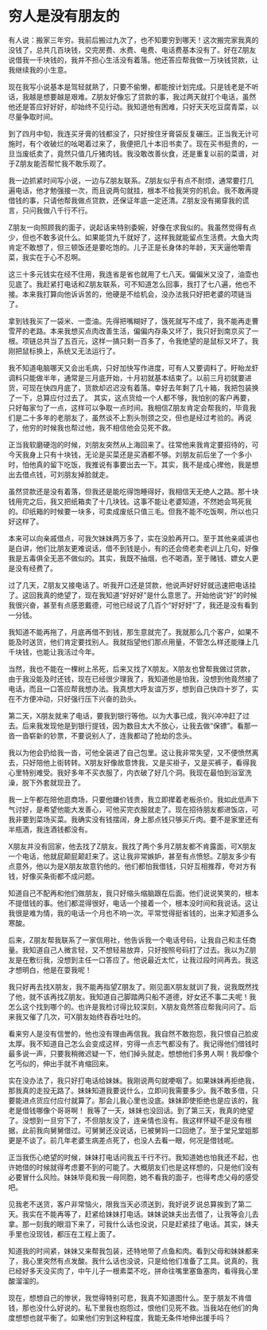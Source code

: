 <link href="../../../css/style.css" rel="stylesheet" type="text/css" />

# 穷人是没有朋友的

<div class="p">

有人说：搬家三年穷。我前后搬过九次了，也不知要穷到哪天！这次搬完家我真的没钱了，总共几百块钱，交完房费、水费、电费、电话费基本没有了。好在Z朋友说借我一千块钱的，我并不担心生活没有着落。他还答应帮我做一万块钱贷款，让我继续我的小生意。

现在我写小说基本是驾轻就熟了，只要不偷懒，都能按计划完成。只是钱老是不听话，我越是想要越是艰难。Z朋友好像忘了贷款的事，我过两天就打个电话，虽然他还是答应好好好，却始终不见行动。我知道他有困难，只好天天吃豆腐青菜，以尽量争取时间。

到了四月中旬，我连买牙膏的钱都没了，只好按住牙膏袋反复碾压。正当我无计可施时，有个收破烂的吆喝着过来了，我便把几十本旧书卖了。现在买书挺贵的，一旦当废纸卖了，竟然只值几斤猪肉钱。我没敢改善伙食，还是重复以前的菜谱，对于Z朋友能否帮忙我不敢乐观了。

我一边抓紧时间写小说，一边与Z朋友联系。Z朋友似乎有点不耐烦，通常要打几遍电话，他才勉强接一次，而且说两句就挂，根本不给我哭穷的机会。我不敢再提借钱的事，只请他帮我做点贷款，还保证年底一定还清。Z朋友没有揭穿我的谎言，只问我做八千行不行。

Z朋友一向照顾我的面子，说起话来特别委婉，好像在求我似的。我虽然觉得有点少，但也不敢多说什么。如果能贷九千就好了，这样我就能留点生活费。大鱼大肉肯定不敢想了，但三顿饭还是要吃饱的。儿子正是长身体的年龄，天天逼他嚼青菜，我实在于心不忍啊。

这三十多元钱实在经不住用，我连省是省也就用了七八天。偏偏米又没了，油壶也见底了。我赶紧打电话和Z朋友联系，可不知道怎么回事，我打了七八遍，他也不接。本来我打算向他诉诉苦的，他硬是不给机会，没办法我只好把老婆的项链当了。

拿到钱我买了一袋米、一壶油。先得把嘴糊好了，饿死就写不成了，我不能再走曹雪芹的老路。本来我想买点肉改善生活，偏偏内存条又坏了，我只好到南京买了一根。项链总共当了五百元，这样一搞只剩一百多了，令我绝望的是鼠标又坏了。我刚把鼠标换上，系统又无法运行了。

我不知道电脑哪天又会出毛病，只好加快写作进度，可有人又要调料了。盱眙龙虾调料只能做半年，通常是三月底开始，十月初就基本结束了。以前三月初就要进货，可现在快四月底了，货款却迟迟没有着落。幸好去年剩了几十箱，我把包装换了一下，总算应付过去了。
其实，这点货给一个人都不够，我怕别的客户再要，只好每家匀了一点，这样可以争取一点时间。我相信Z朋友肯定会帮我的，毕竟我们是二十多年的老朋友了，虽然谈不上割头刎颈之交，但也是经过考验的。再说了，他穷的时候我也帮过他，我不相信他会见死不救。

正当我软磨硬泡的时候，刘朋友突然从上海回来了。往常他来我肯定要招待的，可今天我身上只有十块钱，无论是买菜还是买酒都不够。刘朋友前后坐了一个多小时，怕他真的留下吃饭，我推说有事要出去一下。其实，我不是成心撵他，我是想出去借点钱，可刘朋友掉脸就走。

虽然贷款还是没有着落，但我还是能吃得饱睡得好，我相信天无绝人之路。那十块钱用完之后，我又把纸箱卖了十几块钱。这事不能让老婆知道，不然她会骂死我的。印纸箱的时候要一块多，可卖成废纸只值三毛。但我不能不吃饭啊，所以也只好这样了。

本来可以向亲戚借点，可我欠妹妹两万多了，实在没脸再开口。至于其他亲戚讲也是白讲，他们比朋友更难说话，借不到钱是小，有的还会倚老卖老训上几句，好像我是五毒俱全无恶不做似的。其实，我既不抽烟，也不喝酒，至于赌钱、嫖女人更是没有经费了。

过了几天，Z朋友又接电话了。听我开口还是贷款，他说声好好好就迅速把电话挂了。这回我真的绝望了，现在我知道“好好好”是什么意思了。开始他说“好”的时候我很兴奋，甚至有点感恩戴德，可他已经说了几百个“好好好”了，我还是没有看到一分钱。

我知道不能再拖了，月底再借不到钱，那生意就完了。我就那么几个客户，如果不能及时送货，他们肯定要找别人。我就指望他们那点用量，不管怎么样还能赚上几千块钱，也能让我活过今年。

当然，我也不能在一棵树上吊死，后来又找了X朋友。X朋友也曾帮我做过贷款，由于我没能及时还钱，现在已经很少理我了，我知道他是怕我，没想到他竟然接了电话，而且一口答应帮我想办法。我真想大呼友谊万岁，想到自己快四十岁了，实在不方便冲动，只好强行压下兴奋的劲头。

第二天，X朋友就来了电话，要我到银行等他。以为大事已成，我兴冲冲赶了过去。后来我发现他是到银行提钱，因为数目太大不放心，让我去做“保镖”。看那一沓一沓崭新的钞票，不要说别人了，连我都动了抢劫的念头。

我以为他会扔给我一沓，可他全装进了自己包里。这让我非常失望，又不便愤然离去，只好陪他上街转转。X朋友好像故意馋我，又是买褂子，又是买裤子，看得我心里特别难受。我好多年不买衣服了，内衣破了好几个洞。我现在最怕到浴室洗澡，脱下外套就现丑了。

我一上午都在陪他逛商场，只要他嫌价钱贵，我立即撵着老板杀价。我如此低声下气讨好，是希望他能大发善心，可他买完衣服就走了。现在招待朋友都进饭店，可我非要到菜场买菜。我确实没有钱摆阔，身上那点钱只够买斤肉。要不是家里还有半瓶酒，我连酒钱都没有。

X朋友并没有回家，他去找了Z朋友。我找了两个多月Z朋友都不肯露面，可X朋友一个电话，他就屁颠屁颠赶来了。这让我非常嫉妒，甚至有点愤怒。Z朋友多少有点意外，他以为是X朋友故意钓他的。他们都怕我借钱，只好互相推荐，夸对方有钱，好像买条街都不成问题。

知道自己不配再和他们做朋友，我只好缩头缩脑跟在后面。他们说说笑笑的，根本不提借钱的事。他们都混得很好，电话一个接着一个，根本没时间和我说话。这让我很是难为情，我的电话一个月也不响一次。平常觉得挺省钱的，出来才知道多么寒酸。

后来，Z朋友帮我联系了一家信用社，他告诉我一个电话号码，让我自己和主任商量。我知道自己人微言轻，又不想轻易放弃，只好按照号码打了过去。我以为Z朋友是在敷衍我，没想到主任一口答应了。他说最近太忙，让我过段时间再去。我这才想明白，他是在耍我呢！

我只好再去找X朋友，我不能再指望Z朋友了。刚见面X朋友就训了我，说我既然找了他，就不该再找Z朋友。我知道自己脚踏两只船不道德，好女还不事二夫呢！我怎么这个找到哪个的。也许是我检讨得比较深刻，X朋友竟然答应帮我问问了。后来我又催了几次，可X朋友始终吞吞吐吐的。

看来穷人是没有信誉的，他也没有理由再信我。我自然不敢抱怨，我只恨自己脸皮太厚。我不知道自己怎么会变成这样，穷得一点志气都没有了。我记得他们借钱时最多说一声，只要我稍微迟疑一下，他们掉头就走。想想他们多男人啊！我却像个乞丐似的，伸出手就不肯缩回来。

实在没办法了，我只好打电话给妹妹。我刚说两句就哽咽了。如果妹妹再拒绝我，那我真的走投无路了。妹妹知道我要说什么，立即问我需要多少。我不敢多借，只要能进点货应付应付就算了。那会儿我心里也没底。妹妹即使拒绝也是应该的，我老是借钱哪像个哥哥啊！
我等了一天，妹妹也没回话。到了第三天，我真的绝望了。没想到一旦穷下了，不但朋友没了，连亲情也没有。我这样怀疑不是没有根据，此前我向舅舅借过。可舅舅还没说话，已被舅妈一口回绝了。至于堂兄堂姐那更是不谈了。前几年老婆生病差点死了，也没人去看一眼，何况是借钱呢。

正当我伤心绝望的时候，妹妹打电话问我五千行不行。我知道她也怕我还不起，也许她借的时候就得考虑要不到的可能了。大概朋友们也是这样想的，只是他们没有必要冒什么风险。妹妹毕竟和我一母同胞，她不看我的面子，也得考虑父母的感受吧。

见我老不送货，客户非常恼火，限我当天必须送到，我好说歹说总算挨到了第二天。我实在不能再等了，赶紧给妹妹打电话。妹妹说妹夫出去借了，让我等会儿去拿。那一刻我的眼泪下来了，可我什么话也没说，只是赶紧挂了电话。其实，妹夫手里也没现钱，都压在工程上面了。

知道我的时间紧，妹妹又来帮我包装，还特地带了点鱼和肉。看到父母和妹妹都来了，我心里突然有点发酸。我什么话也没说，只是给他们准备了工具。说真的，我已经好多天没买肉了，中午儿子一根素菜不吃，拼命往嘴里塞鱼塞肉，看得我心里酸溜溜的。

现在，想想自己的惨状，我觉得特别可悲，我真不知道图什么。至于朋友不肯借钱，那也没什么好说的。私下里我也抱怨过，恨他们见死不救。当我站在他们的角度想想也就平衡了。如果他们穷到这种程度，我能无条件地伸出援手吗？